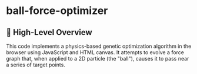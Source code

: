 # ball-force-optimizer
## 🧠 High-Level Overview
This code implements a physics-based genetic optimization algorithm in the browser using JavaScript and HTML canvas.
It attempts to evolve a force graph that, when applied to a 2D particle (the "ball"), causes it to pass near a series of target points.
